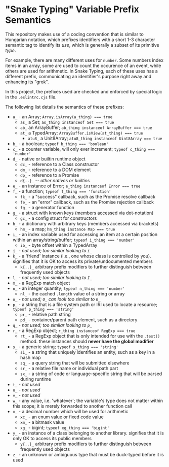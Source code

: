 # "Snake Typing" Variable Prefix Semantics

This repository makes use of a coding convention that is similar to Hungarian notation, which prefixes identifiers with a short 1-3 character semantic tag to identify its _use_, which is generally a subset of its primitive _type_. 

For example, there are many different uses for `number`. Some numbers index items in an array, some are used to count the occurence of an event, while others are used for arithmetic. In Snake Typing, each of these uses has a different prefix, communicating an identifier's purpose right away and enhancing its "grok".

In this project, the prefixes used are checked and enforced by special logic in the `.eslintrc.cjs` file.

The following list details the semantics of these prefixes:

 - `a_` - an Array; `Array.isArray(a_thing) === true`
    - `as_` a Set; `as_thing instanceof Set === true`
    - `ab_` an ArrayBuffer; `ab_thing instanceof ArrayBuffer === true`
    - `at_` a TypedArray; `ArrayBuffer.isView(at_thing) === true`
      - `atu8_` a Unit8Array; `atu8_thing instanceof Uint8Array === true`
 - `b_` - a boolean; `typeof b_thing === 'boolean'`
 - `c_` - a counter variable, will only ever increment; `typeof c_thing === 'number'`
 - `d_` - native or builtin runtime object
    - `dc_` - reference to a Class constructor
    - `dm_` - reference to a DOM element
    - `dp_` - reference to a Promise
    - `d{..}_` -- _other natives or builtins_
 - `e_` - an instance of Error; `e_thing instanceof Error === true`
 - `f_` - a function; `typeof f_thing === 'function'`
    - `fk_` - a "success" callback, such as the Promise resolve callback
    - `fe_` - an "error" callback, such as the Promise rejection callback
    - `fg_` - a generator function
 - `g_` - a struct with known keys (members accessed via dot-notation)
    - `gc_` - a config struct for constructors
 - `h_` - a dictionary with arbitrary keys (members accessed via brackets)
    - `hm_` - a map; `hm_thing instance Map === true`
 - `i_` - an index variable used for accessing an item at a certain position within an array/string/buffer; `typeof i_thing === 'number'`
   - `ib_` - byte offset within a TypedArray
 - `j_` - _not used; too similar looking to `i_`_
 - `k_` - a 'friend' instance (i.e., one whose class is controlled by you). signifies that it is OK to access its private/undocumented members
    - `k{..}_` arbitrary prefix modifiers to further distinguish between frequently used objects
 - `l_` - _not used; too similar looking to `I_`_
 - `m_` - a RegExp match object
 - `n_` - an integer quantity; `typeof n_thing === 'number'`
   - `nl_` - the cached `.length` value of a string or array
 - `o_` - _not used; `O_` can look too similar to `0_`_
 - `p_` - a string that is a file system path or IRI used to locate a resource; `typeof p_thing === 'string'`
   - `pr_` - relative path string
   - `pd_` - container/parent path element, such as a directory
 - `q_` - _not used; too similar looking to `p_`_
 - `r_` - a RegExp object; `r_thing instanceof RegExp === true`
    - `rt_` - a RegExp object that is only intended for use with the `.test()` method. these instances should **never have the global modifier**
 - `s_` - a generic string; `typeof s_thing === 'string'`
    - `si_` - a string that uniquely identifies an entity, such as a key in a hash map
    - `sq_` - a query string that will be submitted elsewhere
    - `sr_` - a relative file name or individual path part
    - `sx_` - a string of code or language-specific string that will be parsed during runtime
 - `t_` - _not used_
 - `u_` - _not used_
 - `v_` - _not used_
 - `w_` - any value, i.e. 'whatever'; the variable's type does not matter within this scope; it is merely forwarded to another function call
 - `x_` - a decimal number which will be used for arithmetic
   - `xc_` - an enum value or fixed code value
   - `xm_` - a bitmask value
   - `xg_` - bigint; `typeof xg_thing === 'bigint'`
 - `y_` - an instance of a class belonging to another library. signifies that it is only OK to access its public members
    - `y{..}_` arbitrary prefix modifiers to further distinguish between frequently used objects
 - `z_` - an unknown or ambiguous type that must be duck-typed before it is used
 